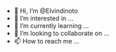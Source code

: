 - 👋 Hi, I’m @Elvindinoto
- 👀 I’m interested in ...
- 🌱 I’m currently learning ...
- 💞️ I’m looking to collaborate on ...
- 📫 How to reach me ...

<!---
Elvindinoto/Elvindinoto is a ✨ special ✨ repository because its `README.md` (this file) appears on your GitHub profile.
You can click the Preview link to take a look at your changes.
--->
